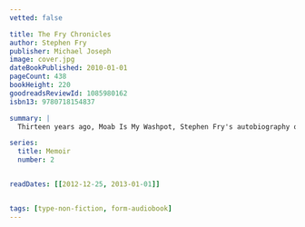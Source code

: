 ```yaml
---
vetted: false

title: The Fry Chronicles
author: Stephen Fry
publisher: Michael Joseph
image: cover.jpg
dateBookPublished: 2010-01-01
pageCount: 438
bookHeight: 220
goodreadsReviewId: 1085980162
isbn13: 9780718154837

summary: |
  Thirteen years ago, Moab Is My Washpot, Stephen Fry's autobiography of his early years, was published to rave reviews and was a huge best seller. In the years since, Stephen Fry has moved into a completely new stratosphere, both as a public figure, and a private man. Now he is not just a multi-award-winning comedian and actor, but also an author, director, and presenter.

series:
  title: Memoir
  number: 2


readDates: [[2012-12-25, 2013-01-01]]


tags: [type-non-fiction, form-audiobook]
---
```

